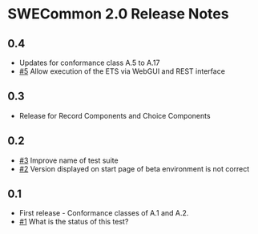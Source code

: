 # SWECommon 2.0 Release Notes

## 0.4

* Updates for conformance class A.5 to A.17
* [#5](https://github.com/opengeospatial/ets-swecommon20/issues/5) Allow execution of the ETS via WebGUI and REST interface

## 0.3

* Release for Record Components and Choice Components

## 0.2

* [#3](https://github.com/opengeospatial/ets-swecommon20/issues/3) Improve name of test suite
* [#2](https://github.com/opengeospatial/ets-swecommon20/issues/2) Version displayed on start page of beta environment is not correct

## 0.1 
* First release - Conformance classes of A.1 and A.2.
* [#1](https://github.com/opengeospatial/ets-swecommon20/issues/1) What is the status of this test?

